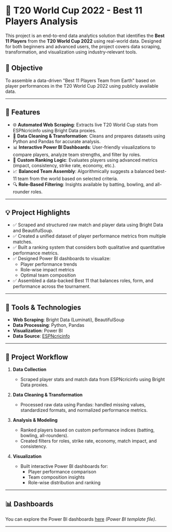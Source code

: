 # 🏏 T20 World Cup 2022 - Best 11 Players Analysis

This project is an end-to-end data analytics solution that identifies the **Best 11 Players** from the **T20 World Cup 2022** using real-world data. Designed for both beginners and advanced users, the project covers data scraping, transformation, and visualization using industry-relevant tools.

## 📌 Objective

To assemble a data-driven "Best 11 Players Team from Earth" based on player performances in the T20 World Cup 2022 using publicly available data.

---

## 🌟 Features

- 🌐 **Automated Web Scraping**: Extracts live T20 World Cup stats from ESPNcricinfo using Bright Data proxies.
- 🧹 **Data Cleaning & Transformation**: Cleans and prepares datasets using Python and Pandas for accurate analysis.
- 📊 **Interactive Power BI Dashboards**: User-friendly visualizations to compare players, analyze team strengths, and filter by roles.
- 🏅 **Custom Ranking Logic**: Evaluates players using advanced metrics (impact, consistency, strike rate, economy, etc.).
- 📈 **Balanced Team Assembly**: Algorithmically suggests a balanced best-11 team from the world based on selected criteria.
- 🔍 **Role-Based Filtering**: Insights available by batting, bowling, and all-rounder roles.

---

## 💡 Project Highlights

- ✅ Scraped and structured raw match and player data using Bright Data and BeautifulSoup.
- ✅ Created a unified dataset of player performance metrics from multiple matches.
- ✅ Built a ranking system that considers both qualitative and quantitative performance metrics.
- ✅ Designed Power BI dashboards to visualize:
  - Player performance trends
  - Role-wise impact metrics
  - Optimal team composition
- ✅ Assembled a data-backed Best 11 that balances roles, form, and performance across the tournament.

---

## 🔧 Tools & Technologies

- **Web Scraping**: Bright Data (Luminati), BeautifulSoup
- **Data Processing**: Python, Pandas
- **Visualization**: Power BI
- **Data Source**: [ESPNcricinfo](https://www.espncricinfo.com/)

---

## 🧩 Project Workflow

1. **Data Collection**
   - Scraped player stats and match data from ESPNcricinfo using Bright Data proxies.

2. **Data Cleaning & Transformation**
   - Processed raw data using Pandas: handled missing values, standardized formats, and normalized performance metrics.

3. **Analysis & Modeling**
   - Ranked players based on custom performance indices (batting, bowling, all-rounders).
   - Created filters for roles, strike rate, economy, match impact, and consistency.

4. **Visualization**
   - Built interactive Power BI dashboards for:
     - Player performance comparison
     - Team composition insights
     - Role-wise distribution and ranking

---

## 📊 Dashboards

You can explore the Power BI dashboards [here](https://github.com/MeghalBaile/Cricket_ESPN-Data-Analytics-Project/blob/main/Cricket%20Best%2011.pbit) 
*(Power BI template file)*.


---

